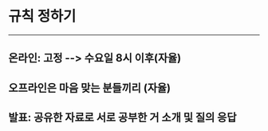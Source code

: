 #  규칙 정하기 

---------------------------------
온라인: 고정 --> 수요일 8시 이후(자율)
---------------------------------
오프라인은 마음 맞는 분들끼리 (자율)
---------------------------------
발표: 공유한 자료로 서로 공부한 거 소개 및 질의 응답
---------------------------------